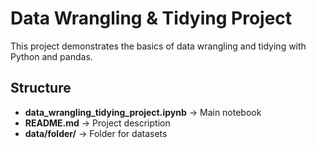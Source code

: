 # Data Wrangling & Tidying Project

This project demonstrates the basics of data wrangling and tidying with Python and pandas.

## Structure
- **data_wrangling_tidying_project.ipynb** → Main notebook
- **README.md** → Project description
- **data/folder/** → Folder for datasets

